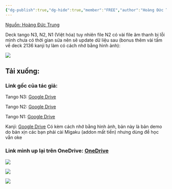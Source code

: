 ```yaml
---
{"dg-publish":true,"dg-hide":true,"member":"FREE","author":"Hoàng Đức Trung","language":"Japanese","tags":["japanese","shared-deck","tango","N3","N2","N1","Kanji"],"title":"Tango N3, N2, N1 (Việt hóa)","permalink":"/vii-tong-hop-mot-so-bo-the/tango-n3-n2-n1-viet-hoa/","hide":true,"dgPassFrontmatter":true}
---
```


[Nguồn: Hoàng Đức Trung](https://www.facebook.com/groups/ankivocabulary/posts/1330937837665870/)

Deck tango N3, N2, N1 (Việt hóa) tuy nhiên file N2 có vài file âm thanh bị lỗi mình chưa có thời gian sửa nên sẽ update dữ liệu sau (bonus thêm vài tấm về deck 2136 kanji tự làm có cách nhớ bằng hình ảnh):

![](https://i.imgur.com/UlGBnUp.png)

## Tải xuống:

### Link gốc của tác giả:

Tango N3: [Google Drive](https://drive.google.com/file/d/1YIT2mUaf9KxZl3VYCk7GiT-9w-wWB2jt/view?usp=share_link&fbclid=IwAR1htnsnO_oS03aiT4lYIEb07i5noAK1P4_Tz0HK9Ks77h2HzzFLEjLByFA)

Tango N2: [Google Drive](https://drive.google.com/file/d/1PhuSdFZEwNbCyWpbiYK_pSkRzyT2is3S/view?usp=share_link&fbclid=IwAR0p9xdv8Fz82hAYMtufaElz6H5615mAPz9CxZvrHDLybI9Z20wJofWOEbw)

Tango N1: [Google Drive](https://drive.google.com/file/d/1ALsCft8LqOCnegiiaXJFkcq3nA6-r9-h/view?usp=share_link&fbclid=IwAR1htnsnO_oS03aiT4lYIEb07i5noAK1P4_Tz0HK9Ks77h2HzzFLEjLByFA)

Kanji: [Google Drive](https://drive.google.com/file/d/1o3vjr46fObG8pi4EjpIfH_bISAb3GHY4/view?usp=share_link&fbclid=IwAR3wRaTENuSBXq99fIPOEEIlfa0GVA5xK1um1tvDesqaApa3sJv4CoFd34A)
Có kèm cách nhớ bằng hình ảnh, bản này là bản demo do bản xịn các bạn phải cài Migaku (addon mất tiền) nhưng dùng để học vẫn oke

### Link mình up lại trên OneDrive: [OneDrive](https://1drv.ms/f/s!AnGRjCvbms2Virw0oESypBjQXs5suw?e=KHBrdf)

![](https://i.imgur.com/3I2rATF.jpg)

![](https://i.imgur.com/LpMdOmH.jpg)

![](https://i.imgur.com/1tph1sY.png)